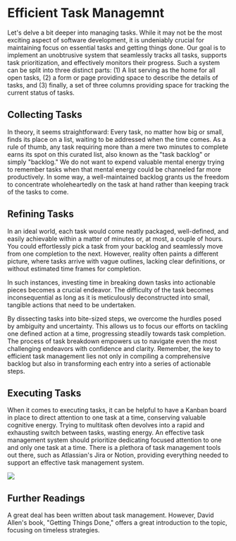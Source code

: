 <!--
date=2023-02-04
topic=Efficiency
summary=Describes an effective task management system for getting stuff done.
-->

# Efficient Task Managemnt

Let's delve a bit deeper into managing tasks. While it may not be the most exciting aspect of software development, it is undeniably crucial for maintaining focus on essential tasks and getting things done. Our goal is to implement an unobtrusive system that seamlessly tracks all tasks, supports task prioritization, and effectively monitors their progress. Such a system can be split into three distinct parts: (1) A list serving as the home for all open tasks, (2) a form or page providing space to describe the details of tasks, and (3) finally, a set of three columns providing space for tracking the current status of tasks.

## Collecting Tasks

In theory, it seems straightforward: Every task, no matter how big or small, finds its place on a list, waiting to be addressed when the time comes. As a rule of thumb, any task requiring more than a mere two minutes to complete earns its spot on this curated list, also known as the "task backlog" or simply "backlog." We do not want to expend valuable mental energy trying to remember tasks when that mental energy could be channeled far more productively. In some way, a well-maintained backlog grants us the freedom to concentrate wholeheartedly on the task at hand rather than keeping track of the tasks to come.

## Refining Tasks

In an ideal world, each task would come neatly packaged, well-defined, and easily achievable within a matter of minutes or, at most, a couple of hours. You could effortlessly pick a task from your backlog and seamlessly move from one completion to the next. However, reality often paints a different picture, where tasks arrive with vague outlines, lacking clear definitions, or without estimated time frames for completion.

In such instances, investing time in breaking down tasks into actionable pieces becomes a crucial endeavor. The difficulty of the task becomes inconsequential as long as it is meticulously deconstructed into small, tangible actions that need to be undertaken.

By dissecting tasks into bite-sized steps, we overcome the hurdles posed by ambiguity and uncertainty. This allows us to focus our efforts on tackling one defined action at a time, progressing steadily towards task completion. The process of task breakdown empowers us to navigate even the most challenging endeavors with confidence and clarity. Remember, the key to efficient task management lies not only in compiling a comprehensive backlog but also in transforming each entry into a series of actionable steps.

## Executing Tasks

When it comes to executing tasks, it can be helpful to have a Kanban board in place to direct attention to one task at a time, conserving valuable cognitive energy. Trying to multitask often devolves into a rapid and exhausting switch between tasks, wasting energy. An effective task management system should prioritize dedicating focused attention to one and only one task at a time. There is a plethora of task management tools out there, such as Atlassian's Jira or Notion, providing everything needed to support an effective task management system.

<img class='full-width' src='assets/posts/efficient-software-engineering/205_task_management/Jira-dashboard.png'>

## Further Readings

A great deal has been written about task management. However, David Allen's book, "Getting Things Done," offers a great introduction to the topic, focusing on timeless strategies.